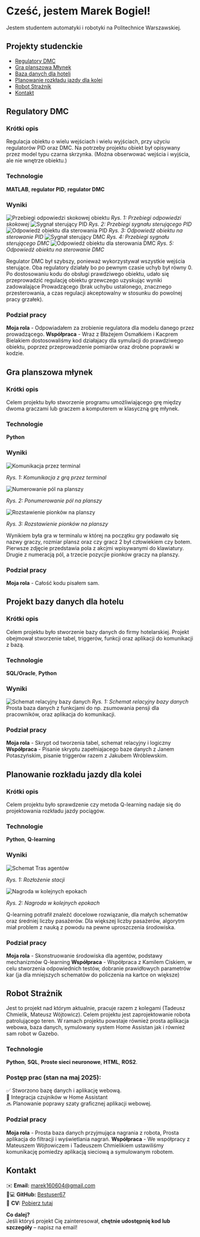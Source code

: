 # Cześć, jestem Marek Bogiel!
Jestem studentem automatyki i robotyki na Politechnice Warszawskiej.

## Projekty studenckie
-  [Regulatory DMC](#regulatory-dmc)  
- [Gra planszowa Młynek](#gra-planszowa-młynek)
- [Baza danych dla hoteli](#projekt-bazy-danych-dla-hotelu)
- [Planowanie rozkładu jazdy dla kolei](#planowanie-rozkładu-jazdy-dla-kolei)
- [Robot Strażnik](#robot-strażnik)
- [Kontakt](#kontakt)
## Regulatory DMC
### Krótki opis  
Regulacja obiektu o wielu wejściach i wielu wyjściach, przy użyciu regulatorów PID oraz DMC. Na potrzeby projektu obiekt był opisywany przez model typu czarna skrzynka. (Można obserwować wejścia i wyjścia, ale nie wnętrze obiektu.)
### Technologie
**MATLAB**, **regulator PID**, **regulator DMC**
### Wyniki
![Przebiegi odpowiedzi skokowej obiektu](./obrazy/Projekt1/zdjęcie%201.png)
*Rys. 1: Przebiegi odpowiedzi skokowej*
![Sygnał sterujący PID](./obrazy/Projekt1/Zdjęcie%202.png)
*Rys. 2: Przebiegi sygnału sterującego PID*
![Odpowiedź obiektu dla sterowania PID](./obrazy/Projekt1/Zdjęcie%202%20-%20wyjście.png)
*Rys. 3: Odpowiedź obiektu na sterowanie PID*
![Sygnał sterujący DMC](./obrazy/Projekt1/zdjęcie3.png)
*Rys. 4: Przebiegi sygnału sterującego DMC*
![Odpowiedź obiektu dla sterowania DMC](./obrazy/Projekt1/Zdjęcie%203%20-%20wyjście.png)
*Rys. 5: Odpowiedź obiektu na sterowanie DMC*

Regulator DMC był szybszy, ponieważ wykorzystywał wszystkie wejścia sterujące. Oba regulatory działały bo po pewnym czasie uchyb był równy 0. Po dostosowaniu kodu do obsługi prawdziwego obiektu, udało się przeprowadzić regulację obiektu grzewczego uzyskując wyniki zadowalające Prowadzącego (brak uchybu ustalonego, znacznego przesterowania, a czas regulacji akceptowalny w stosunku do powolnej pracy grzałek).
### Podział pracy
**Moja rola** - Odpowiadałem za zrobienie regulatora dla modelu danego przez prowadzącego.
**Współpraca** - Wraz z Błażejem Osmałkiem i Kacprem Bielakiem dostosowaliśmy kod działajacy dla symulacji do prawdziwego obiektu, poprzez przeprowadzenie pomiarów oraz drobne poprawki w kodzie.
## Gra planszowa młynek
### Krótki opis  
Celem projektu było stworzenie programu umożliwiającego grę między dwoma graczami lub graczem a komputerem w klasyczną grę młynek.
### Technologie
**Python**
### Wyniki
![Komunikacja przez terminal](./obrazy/Projekt2/sterownie.PNG)

*Rys. 1: Komunikacja z grą przez terminal*

![Numerowanie pól na planszy](./obrazy/Projekt2/plansza2.PNG)

*Rys. 2: Ponumerowanie pól na planszy*

![Rozstawienie pionków na planszy](./obrazy/Projekt2/plansza.PNG)

*Rys. 3: Rozstawienie pionków na planszy*

Wynikiem była gra w terminalu w której na początku gry podawało się nazwy graczy, rozmiar plansz oraz czy gracz 2 był człowiekiem czy botem.
Pierwsze zdjęcie przedstawia pola z akcjmi wpisywanymi do klawiatury.
Drugie z numeracją pól, a trzecie pozycjie pionków graczy na planszy.
### Podział pracy
**Moja rola** - Całość kodu pisałem sam.
## Projekt bazy danych dla hotelu
### Krótki opis
Celem projektu było stworzenie bazy danych do firmy hotelarskiej. Projekt obejmował stworzenie tabel, triggerów, funkcji oraz aplikacji do komunikacji z bazą.
### Technologie
**SQL/Oracle**, **Python**
### Wyniki
![Schemat relacyjny bazy danych](./obrazy/Projekt4/Relacyjny_Hotel.png)
*Rys. 1: Schemat relacyjny bazy danych*
Prosta baza danych z funkcjami do np. zsumowania pensji dla pracowników, oraz aplikacja do komunikacji.
### Podział pracy
**Moja rola** - Skrypt od tworzenia tabel, schemat relacyjny i logiczny
**Współpraca** - Pisanie skryptu zapełniajacego baze danych z Janem Potaszyńskim, pisanie triggerów razem z Jakubem Wróblewskim.
## Planowanie rozkładu jazdy dla kolei
### Krótki opis
Celem projektu było sprawdzenie czy metoda Q-learning nadaje się do projektowania rozkładu jazdy pociągów.
### Technologie
**Python**, **Q-learning**
### Wyniki
![Schemat Tras agentów](./obrazy/Projekt3/Schemat.PNG)

*Rys. 1: Rozłożenie stacji*

![Nagroda w kolejnych epokach](./obrazy/Projekt3/Wyniki2.PNG)

*Rys. 2: Nagroda w kolejnych epokach*

Q-learning potrafił znaleźć docelowe rozwiązanie, dla małych schematów oraz średniej liczby pasażerów. Dla większej liczby pasażerów, algorytm miał problem z nauką z powodu na pewne uproszczenia środowiska.
### Podział pracy
**Moja rola** - Skonstruowanie środowiska dla agentów, podstawy mechanizmów Q-learning
**Współpraca** - Współpraca z Kamilem Ciskiem, w celu stworzenia odpowiednich testów, dobranie prawidłowych parametrów kar (ja dla mniejszych schematów do policzenia na kartce on większe)
## Robot Strażnik
Jest to projekt nad którym aktualnie, pracuje razem z kolegami (Tadeusz Chmielik, Mateusz Wójtowicz). Celem projektu jest zaprojektowanie robota patrolującego teren. W ramach projektu powstaje również prosta aplikacja webowa, baza danych, symulowany system Home Assistan jak i również sam robot w Gazebo.
### Technologie
**Python**, **SQL**, **Proste sieci neuronowe**, **HTML**, **ROS2**.
### Postęp prac (stan na maj 2025):  
✅ Stworzono bazę danych i aplikację webową.  
🚧 Integracja czujników w Home Assistant  
🔜 Planowanie poprawy szaty graficznej aplikacji webowej.  
### Podział pracy
**Moja rola** - Prosta baza danych przyjmująca nagrania z robota, Prosta aplikacja do filtracji i wyświetlania nagrań.
**Współpraca** - We współpracy z Mateuszem Wójtowiczem i Tadeuszem Chmielikiem ustawiliśmy komunikację pomiedzy aplikacją sieciową a symulowanym robotem. 


## Kontakt 
✉️ **Email:** [marek160604@gmail.com](mailto:marek160604@gmail.com)   
👨💻 **GitHub:** [Bestuser67](https://github.com/Bestuser67)  
📄 **CV:** [Pobierz tutaj](https://drive.google.com/file/d/1TwAmpUokyzHUDjJe0zi2I4A2iPy3nlHW/view?usp=sharing)

**Co dalej?**  
Jeśli któryś projekt Cię zainteresował, **chętnie udostępnię kod lub szczegóły** – napisz na email!  
